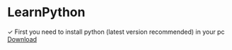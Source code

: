 # LearnPython
✓ First you need to install python (latest version recommended) in your pc
[Download](https://www.python.org/downloads/release/python-3107/) 
